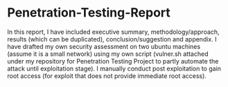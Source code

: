 # Penetration-Testing-Report
In this report, I have included executive summary, methodology/approach, results (which can be duplicated),  conclusion/suggestion and appendix. I have drafted my own security assessment on two ubuntu machines (assume it is a small network) using my own script (vulner.sh attached under my repository for Penetration Testing Project
to partly automate the attack until exploitation stage). I manually conduct post exploitation to gain root access (for exploit that does not provide immediate root access). 

